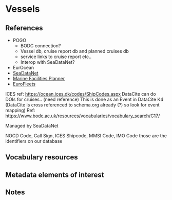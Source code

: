 # Vessels

## References

* POGO
  * BODC connection?
  * Vessel db, cruise report db and planned cruises db
  * service links to cruise report etc..  
  * Interop with SeaDataNet?
* EurOcean
* [SeaDataNet](https://www.seadatanet.org/)
* [Marine Facilities Planner](https://www.marinefacilitiesplanning.com/)
* [EuroFleets](https://www.eurofleets.eu/)

ICES ref: https://ocean.ices.dk/codes/ShipCodes.aspx 
DataCite can do DOIs for cruises..   (need reference)  This is done as an Event in DataCite K4  (DataCite is cross referenced to schema.org already (?) so look for event mapping)
Ref: https://www.bodc.ac.uk/resources/vocabularies/vocabulary_search/C17/ 


Managed by SeaDataNet

NOCD Code, Call Sign, ICES Shipcode, MMSI Code, IMO Code those are the identifiers on our database 



## Vocabulary resources



## Metadata elements of interest



## Notes

